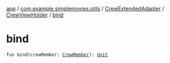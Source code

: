 [app](../../../index.md) / [com.example.simplemovies.utils](../../index.md) / [CrewExtendedAdapter](../index.md) / [CrewViewHolder](index.md) / [bind](./bind.md)

# bind

`fun bind(crewMember: `[`CrewMember`](../../../com.example.simplemovies.domain/-crew-member/index.md)`): `[`Unit`](https://kotlinlang.org/api/latest/jvm/stdlib/kotlin/-unit/index.html)